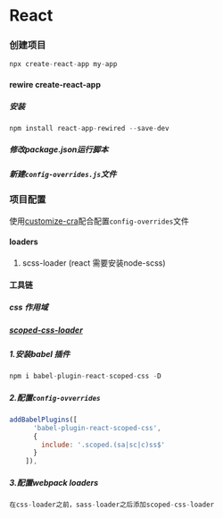 # React

### 创建项目

``` javascript
npx create-react-app my-app
```

#### rewire create-react-app

##### 安装

~~~ js
npm install react-app-rewired --save-dev
~~~

##### 修改package.json运行脚本

##### 新建<code>config-overrides.js</code>文件

### 项目配置

使用<a href="https://github.com/arackaf/customize-cra">customize-cra</a>配合配置<code>config-overrides</code>文件

#### loaders

1. scss-loader (react 需要安装node-scss)

#### 工具链

##### css 作用域

##### <a href="https://www.npmjs.com/package/scoped-css-loader">scoped-css-loader</a>

##### 1.安装babel 插件

~~~ js
npm i babel-plugin-react-scoped-css -D
~~~

##### 2.配置<code>config-ovverrides</code>

~~~ js
addBabelPlugins([
      'babel-plugin-react-scoped-css',
      {
        include: '.scoped.(sa|sc|c)ss$'
      }
    ]),
~~~

##### 3.配置webpack loaders

``` js
在css-loader之前，sass-loader之后添加scoped-css-loader
```

